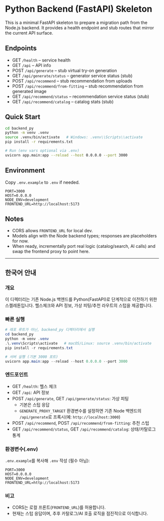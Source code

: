 # Python Backend (FastAPI) Skeleton

This is a minimal FastAPI skeleton to prepare a migration path from the Node.js backend. It provides a health endpoint and stub routes that mirror the current API surface.

## Endpoints

- GET `/health` – service health
- GET `/api` – API info
- POST `/api/generate` – stub virtual try-on generation
- GET `/api/generate/status` – generator service status (stub)
- POST `/api/recommend` – stub recommendation from uploads
- POST `/api/recommend/from-fitting` – stub recommendation from generated image
- GET `/api/recommend/status` – recommendation service status (stub)
- GET `/api/recommend/catalog` – catalog stats (stub)

## Quick Start

```bash
cd backend_py
python -m venv .venv
source .venv/bin/activate   # Windows: .venv\\Scripts\\activate
pip install -r requirements.txt

# Run (env vars optional via .env)
uvicorn app.main:app --reload --host 0.0.0.0 --port 3000
```

## Environment

Copy `.env.example` to `.env` if needed.

```env
PORT=3000
HOST=0.0.0.0
NODE_ENV=development
FRONTEND_URL=http://localhost:5173
```

## Notes

- CORS allows `FRONTEND_URL` for local dev.
- Models align with the Node backend types; responses are placeholders for now.
- When ready, incrementally port real logic (catalog/search, AI calls) and swap the frontend proxy to point here.

---

## 한국어 안내

### 개요
이 디렉터리는 기존 Node.js 백엔드를 Python(FastAPI)로 단계적으로 이전하기 위한 스켈레톤입니다. 헬스체크와 API 정보, 가상 피팅/추천 라우트의 스텁을 제공합니다.

### 빠른 실행
```powershell
# 레포 루트가 아닌, backend_py 디렉터리에서 실행
cd backend_py
python -m venv .venv
.\.venv\Scripts\activate   # macOS/Linux: source .venv/bin/activate
pip install -r requirements.txt

# 서버 실행 (기본 3000 포트)
uvicorn app.main:app --reload --host 0.0.0.0 --port 3000
```

### 엔드포인트
- GET `/health`: 헬스 체크
- GET `/api`: API 정보
- POST `/api/generate`, GET `/api/generate/status`: 가상 피팅
  - 기본은 스텁 응답
  - `GENERATE_PROXY_TARGET` 환경변수를 설정하면 기존 Node 백엔드의 `/api/generate`로 프록시(예: `http://localhost:3000`)
- POST `/api/recommend`, POST `/api/recommend/from-fitting`: 추천 스텁
- GET `/api/recommend/status`, GET `/api/recommend/catalog`: 상태/카탈로그 통계

### 환경변수(.env)
`.env.example`를 복사해 `.env` 작성 (필수 아님):
```
PORT=3000
HOST=0.0.0.0
NODE_ENV=development
FRONTEND_URL=http://localhost:5173
```

### 비고
- CORS는 로컬 프론트(`FRONTEND_URL`)를 허용합니다.
- 현재는 스텁 응답이며, 추후 카탈로그/AI 호출 로직을 점진적으로 이식합니다.
